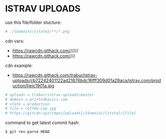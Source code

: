ISTRAV UPLOADS
========

use this file/folder stucture:
```bash
# ./{domain}/{state}/**/*.png
```

cdn vars:
- https://rawcdn.githack.com/<user>/<repo-name>/<latest-commit-hash>/<domain>/<state>/<file>
- https://rawcdn.githack.com/<uploads>/<domain>/<state>/<file>

cdn example:
- https://rawcdn.githack.com/trabur/istrav-uploads/cb72242401122ad21876bdc16fff309d01a29aca/istrav.com/production/heic1901a.jpg

```bash
# uploads = trabur/istrav-uploads/master
# domain = printedbasics.com
# state = production
# file = coffee-cup.jpg
# https://gitcdn.xyz/repo/{uploads}/{domain}/{state}/{file}
```

command to get latest commit hash:
```bash
$ git rev-parse HEAD
```
